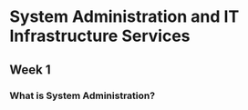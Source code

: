# System Administration and IT Infrastructure Services

## Week 1

### What is System Administration?




